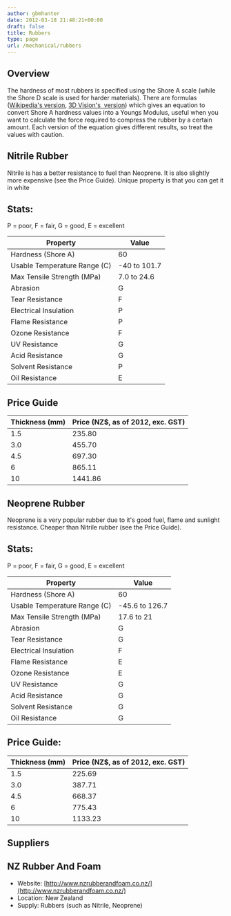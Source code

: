 ```yaml
---
author: gbmhunter
date: 2012-03-18 21:48:21+00:00
draft: false
title: Rubbers
type: page
url: /mechanical/rubbers
---
```


## Overview

The hardness of most rubbers is specified using the Shore A scale (while the Shore D scale is used for harder materials). There are formulas ([Wikipedia's version](http://en.wikipedia.org/wiki/Shore_durometer), [3D Vision's  version](http://www.3dvision.com/wordpress/index.php/2011/07/14/convert-durometer-to-youngs-modulus/)) which gives an equation to convert Shore A hardness values into a Youngs Modulus, useful when you want to calculate the force required to compress the rubber by a certain amount. Each version of the equation gives different results, so treat the values with caution.

## Nitrile Rubber


Nitrile is has a better resistance to fuel than Neoprene. It is also slightly more expensive (see the Price Guide). Unique property is that you can get it in white

## Stats:


P = poor, F = fair, G = good, E = excellent

<table>
    <thead>
        <tr>
            <th>Property</th>
            <th>Value</th>
        </tr>
    </thead>
<tbody >
<tr >
<td >Hardness (Shore A)
</td>

<td >60
</td>
</tr>
<tr >

<td >Usable Temperature Range (C)
</td>

<td >-40 to 101.7
</td>
</tr>
<tr >

<td >Max Tensile Strength (MPa)
</td>

<td >7.0 to 24.6
</td>
</tr>
<tr >

<td >Abrasion
</td>

<td >G
</td>
</tr>
<tr >

<td >Tear Resistance
</td>

<td >F
</td>
</tr>
<tr >

<td >Electrical Insulation
</td>

<td >P
</td>
</tr>
<tr >

<td >Flame Resistance
</td>

<td >P
</td>
</tr>
<tr >

<td >Ozone Resistance
</td>

<td >F
</td>
</tr>
<tr >

<td >UV Resistance
</td>

<td >G
</td>
</tr>
<tr >

<td >Acid Resistance
</td>

<td >G
</td>
</tr>
<tr >

<td >Solvent Resistance
</td>

<td >P
</td>
</tr>
<tr >

<td >Oil Resistance
</td>

<td >E
</td>
</tr>
</tbody>
</table>

## Price Guide

<table>
    <thead>
        <tr>
            <th>Thickness (mm)</th>
            <th>Price (NZ$, as of 2012, exc. GST)</th>
        </tr>
    </thead>
<tbody >
<tr >
<td >1.5
</td>

<td >235.80
</td>
</tr>
<tr >

<td >3.0
</td>

<td >455.70
</td>
</tr>
<tr >

<td >4.5
</td>

<td >697.30
</td>
</tr>
<tr >

<td >6
</td>

<td >865.11
</td>
</tr>
<tr >

<td >10
</td>

<td >1441.86
</td>
</tr>
</tbody>
</table>

## Neoprene Rubber

Neoprene is a very popular rubber due to it's good fuel, flame and sunlight resistance. Cheaper than Nitrile rubber (see the Price Guide).

## Stats:

P = poor, F = fair, G = good, E = excellent

<table>
    <thead>
        <tr>
            <th>Property</th>
            <th>Value</th>
        </tr>
    </thead>
<tbody >
<tr >
<td >Hardness (Shore A)
</td>

<td >60
</td>
</tr>
<tr >

<td >Usable Temperature Range (C)
</td>

<td >-45.6 to 126.7
</td>
</tr>
<tr >

<td >Max Tensile Strength (MPa)
</td>

<td >17.6 to 21
</td>
</tr>
<tr >

<td >Abrasion
</td>

<td >G
</td>
</tr>
<tr >

<td >Tear Resistance
</td>

<td >G
</td>
</tr>
<tr >

<td >Electrical Insulation
</td>

<td >F
</td>
</tr>
<tr >

<td >Flame Resistance
</td>

<td >E
</td>
</tr>
<tr >

<td >Ozone Resistance
</td>

<td >E
</td>
</tr>
<tr >

<td >UV Resistance
</td>

<td >G
</td>
</tr>
<tr >

<td >Acid Resistance
</td>

<td >G
</td>
</tr>
<tr >

<td >Solvent Resistance
</td>

<td >G
</td>
</tr>
<tr >

<td >Oil Resistance
</td>

<td >G
</td>
</tr>
</tbody>
</table>

## Price Guide:

<table>
    <thead>
        <tr>
            <th>Thickness (mm)</th>
            <th>Price (NZ$, as of 2012, exc. GST)</th>
        </tr>
    </thead>
<tbody >

<tr >
<td >1.5
</td>

<td >225.69
</td>
</tr>
<tr >

<td >3.0
</td>

<td >387.71
</td>
</tr>
<tr >

<td >4.5
</td>

<td >668.37
</td>
</tr>
<tr >

<td >6
</td>

<td >775.43
</td>
</tr>
<tr >

<td >10
</td>

<td >1133.23
</td>
</tr>
</tbody>
</table>

## Suppliers

## NZ Rubber And Foam

* Website: [http://www.nzrubberandfoam.co.nz/](http://www.nzrubberandfoam.co.nz/)
* Location: New Zealand
* Supply: Rubbers (such as Nitrile, Neoprene)

